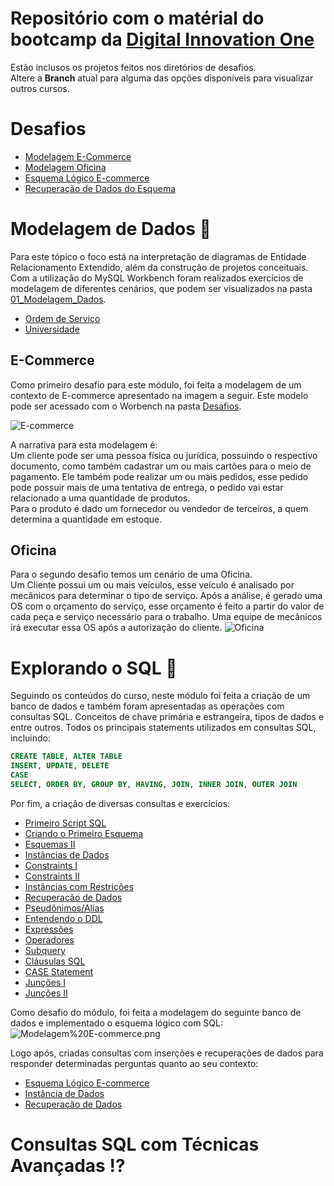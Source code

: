 # Repositório com o matérial do bootcamp da [Digital Innovation One](https://web.dio.me)
Estão inclusos os projetos feitos nos diretórios de desafios. <br>
Altere a **Branch** atual para alguma das opções disponíveis para visualizar outros cursos.

# Desafios
* [Modelagem E-Commerce](https://github.com/Gabryel-Barboza/DIO/tree/SQL/sql_database_specialist/Desafios/Modelagem%20E-commerce)
* [Modelagem Oficina](https://github.com/Gabryel-Barboza/DIO/tree/SQL/sql_database_specialist/Desafios/Modelagem%20Oficina)
* [Esquema Lógico E-commerce](https://github.com/Gabryel-Barboza/DIO/blob/SQL/sql_database_specialist/Desafios/Esquema%20L%C3%B3gico%20E-commerce/Esquema%20do%20Banco%20de%20Dados%20E-commerce.sql)
* [Recuperação de Dados do Esquema](https://github.com/Gabryel-Barboza/DIO/blob/SQL/sql_database_specialist/Desafios/Esquema%20L%C3%B3gico%20E-commerce/Recuperando%20Dados%20do%20Banco.sql)

# Modelagem de Dados 📝
Para este tópico o foco está na interpretação de diagramas de Entidade Relacionamento Extendido, além da construção de projetos conceituais. <br>
Com a utilização do MySQL Workbench foram realizados exercícios de modelagem de diferentes cenários, que podem ser visualizados na pasta [01_Modelagem_Dados](https://github.com/Gabryel-Barboza/DIO/tree/SQL/sql_database_specialist/01_Modelagem_Dados). <br>
* [Ordem de Serviço](https://github.com/Gabryel-Barboza/DIO/blob/SQL/sql_database_specialist/01_Modelagem_Dados/Ordem%20de%20Serviço.png)
* [Universidade](https://github.com/Gabryel-Barboza/DIO/blob/SQL/sql_database_specialist/01_Modelagem_Dados/Universidade_refinado.png)

## E-Commerce
Como primeiro desafio para este módulo, foi feita a modelagem de um contexto de E-commerce apresentado na imagem a seguir. Este modelo pode ser acessado com o Worbench na pasta [Desafios](https://github.com/Gabryel-Barboza/DIO/tree/SQL/sql_database_specialist/Desafios/Modelagem%20E-commerce).

![E-commerce](https://github.com/user-attachments/assets/d6387d4d-a280-492e-b7fe-4e73044fc443)

A narrativa para esta modelagem é: <br>
Um cliente pode ser uma pessoa física ou jurídica, possuindo o respectivo documento, como também cadastrar um ou mais cartões para o meio de pagamento. Ele também pode realizar um ou mais pedidos, esse pedido pode possuir mais de uma tentativa de entrega, o pedido vai estar relacionado a uma quantidade de produtos. <br>
Para o produto é dado um fornecedor ou vendedor de terceiros, a quem determina a quantidade em estoque. <br>

## Oficina
Para o segundo desafio temos um cenário de uma Oficina. <br>
Um Cliente possui um ou mais veículos, esse veículo é analisado por mecânicos para determinar o tipo de serviço. Após a análise, é gerado uma OS com o orçamento do serviço, esse orçamento é feito a partir do valor de cada peça e serviço necessário para o trabalho. Uma equipe de mecânicos irá executar essa OS após a autorização do cliente.
![Oficina](https://github.com/user-attachments/assets/9d8efae0-eda2-4ed0-9c97-170123011751)

# Explorando o SQL 📜
Seguindo os conteúdos do curso, neste módulo foi feita a criação de um banco de dados e também foram apresentadas as operações com consultas SQL.
Conceitos de chave primária e estrangeira, tipos de dados e entre outros.
Todos os principais statements utilizados em consultas SQL, incluindo: 
```sql
CREATE TABLE, ALTER TABLE
INSERT, UPDATE, DELETE
CASE
SELECT, ORDER BY, GROUP BY, HAVING, JOIN, INNER JOIN, OUTER JOIN
```
Por fim, a criação de diversas consultas e exercícios:
* [Primeiro Script SQL](https://github.com/Gabryel-Barboza/DIO/blob/SQL/sql_database_specialist/02_Explorando_SQL/Scripts/01_Primeiro%20Script.sql)
* [Criando o Primeiro Esquema](https://github.com/Gabryel-Barboza/DIO/blob/SQL/sql_database_specialist/02_Explorando_SQL/Scripts/02_Criando%20um%20Esquema.sql)
* [Esquemas II](https://github.com/Gabryel-Barboza/DIO/blob/SQL/sql_database_specialist/02_Explorando_SQL/Scripts/03_Esquema%20de%20Company.sql)
* [Instâncias de Dados](https://github.com/Gabryel-Barboza/DIO/blob/SQL/sql_database_specialist/02_Explorando_SQL/Scripts/04_Instancias%20de%20Dados.sql)
* [Constraints I](https://github.com/Gabryel-Barboza/DIO/blob/SQL/sql_database_specialist/02_Explorando_SQL/Scripts/05_Adicionando%20Constraints-1.sql)
* [Constraints II](https://github.com/Gabryel-Barboza/DIO/blob/SQL/sql_database_specialist/02_Explorando_SQL/Scripts/05_Adicionando%20Constraints-2.sql)
* [Instâncias com Restrições](https://github.com/Gabryel-Barboza/DIO/blob/SQL/sql_database_specialist/02_Explorando_SQL/Scripts/06_Instancia%20de%20Dados%202.sql)
* [Recuperação de Dados](https://github.com/Gabryel-Barboza/DIO/blob/SQL/sql_database_specialist/02_Explorando_SQL/Scripts/07_Recuperando%20Dados.sql)
* [Pseudônimos/Alias](https://github.com/Gabryel-Barboza/DIO/blob/SQL/sql_database_specialist/02_Explorando_SQL/Scripts/08_Aliasing.sql)
* [Entendendo o DDL](https://github.com/Gabryel-Barboza/DIO/blob/SQL/sql_database_specialist/02_Explorando_SQL/Scripts/09_Explorando%20comandos%20DDL.sql)
* [Expressões](https://github.com/Gabryel-Barboza/DIO/blob/SQL/sql_database_specialist/02_Explorando_SQL/Scripts/10_Express%C3%B5es%20SQL.sql)
* [Operadores](https://github.com/Gabryel-Barboza/DIO/blob/SQL/sql_database_specialist/02_Explorando_SQL/Scripts/11_Operadores.sql)
* [Subquery](https://github.com/Gabryel-Barboza/DIO/blob/SQL/sql_database_specialist/02_Explorando_SQL/Scripts/12_Subquerys.sql)
* [Cláusulas SQL](https://github.com/Gabryel-Barboza/DIO/blob/SQL/sql_database_specialist/02_Explorando_SQL/Scripts/13_Cl%C3%A1usulas%20SQL.sql)
* [CASE Statement](https://github.com/Gabryel-Barboza/DIO/blob/SQL/sql_database_specialist/02_Explorando_SQL/Scripts/14_CASE%20Statement.sql)
* [Junções I](https://github.com/Gabryel-Barboza/DIO/blob/SQL/sql_database_specialist/02_Explorando_SQL/Scripts/15_JOIN%20entre%20tabelas.sql)
* [Junções II](https://github.com/Gabryel-Barboza/DIO/blob/SQL/sql_database_specialist/02_Explorando_SQL/Scripts/16_JOIN%20Statement.sql)

Como desafio do módulo, foi feita a modelagem do seguinte banco de dados e implementado o esquema lógico com SQL: <br>
![Modelagem%20E-commerce.png](https://github.com/Gabryel-Barboza/DIO/blob/SQL/sql_database_specialist/Desafios/Esquema%20L%C3%B3gico%20E-commerce/Modelagem%20E-commerce.png)
<br>

Logo após, criadas consultas com inserções e recuperações de dados para responder determinadas perguntas quanto ao seu contexto:
* [Esquema Lógico E-commerce](https://github.com/Gabryel-Barboza/DIO/blob/SQL/sql_database_specialist/Desafios/Esquema%20L%C3%B3gico%20E-commerce/Esquema%20do%20Banco%20de%20Dados%20E-commerce.sql)
* [Instância de Dados](https://github.com/Gabryel-Barboza/DIO/blob/SQL/sql_database_specialist/Desafios/Esquema%20L%C3%B3gico%20E-commerce/Inst%C3%A2ncia%20de%20Dados%20no%20E-commerce.sql)
* [Recuperação de Dados](https://github.com/Gabryel-Barboza/DIO/blob/SQL/sql_database_specialist/Desafios/Esquema%20L%C3%B3gico%20E-commerce/Recuperando%20Dados%20do%20Banco.sql)

# Consultas SQL com Técnicas Avançadas ⁉️
